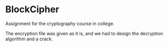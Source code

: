 # BlockCipher
Assignment for the cryptography course in college.

The encryption file was given as it is, and we had to design the decryption algorithm and a crack.
